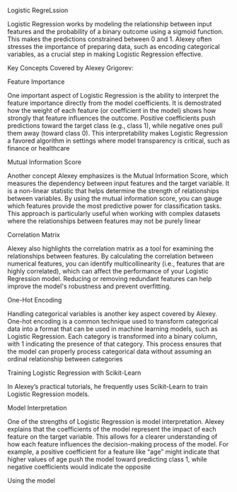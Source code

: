 Logistic RegreLssion



Logistic Regression works by modeling the relationship between input features and the probability of a binary outcome using a sigmoid function. This makes the predictions constrained between 0 and 1. Alexey often stresses the importance of preparing data, such as encoding categorical variables, as a crucial step in making Logistic Regression effective.


Key Concepts Covered by Alexey Grigorev:



Feature Importance

One important aspect of Logistic Regression is the ability to interpret the feature importance directly from the model coefficients. It is demostrated how the weight of each feature (or coefficient in the model) shows how strongly that feature influences the outcome. Positive coefficients push predictions toward the target class (e.g., class 1), while negative ones pull them away (toward class 0). This interpretability makes Logistic Regression a favored algorithm in settings where model transparency is critical, such as finance or healthcare​



Mutual Information Score

Another concept Alexey emphasizes is the Mutual Information Score, which measures the dependency between input features and the target variable. It is a non-linear statistic that helps determine the strength of relationships between variables. By using the mutual information score, you can gauge which features provide the most predictive power for classification tasks. This approach is particularly useful when working with complex datasets where the relationships between features may not be purely linear



Correlation Matrix

Alexey also highlights the correlation matrix as a tool for examining the relationships between features. By calculating the correlation between numerical features, you can identify multicollinearity (i.e., features that are highly correlated), which can affect the performance of your Logistic Regression model. Reducing or removing redundant features can help improve the model's robustness and prevent overfitting.



One-Hot Encoding

Handling categorical variables is another key aspect covered by Alexey. One-hot encoding is a common technique used to transform categorical data into a format that can be used in machine learning models, such as Logistic Regression. Each category is transformed into a binary column, with 1 indicating the presence of that category. This process ensures that the model can properly process categorical data without assuming an ordinal relationship between categories



Training Logistic Regression with Scikit-Learn

In Alexey’s practical tutorials, he frequently uses Scikit-Learn to train Logistic Regression models. 


Model Interpretation

One of the strengths of Logistic Regression is model interpretation. Alexey explains that the coefficients of the model represent the impact of each feature on the target variable. This allows for a clearer understanding of how each feature influences the decision-making process of the model. For example, a positive coefficient for a feature like “age” might indicate that higher values of age push the model toward predicting class 1, while negative coefficients would indicate the opposite​

Using the model
